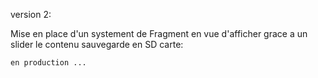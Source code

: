 version 2:

Mise en place d'un systement de Fragment en vue d'afficher grace a
 un slider
    le contenu sauvegarde en SD carte:
	
	
	en production ...